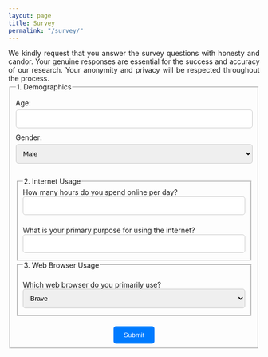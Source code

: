```yaml
---
layout: page
title: Survey
permalink: "/survey/"
---
```



<body style="text-align: justify;">
     We kindly request that you answer the survey questions with honesty and candor. Your genuine responses are essential for the success and accuracy of our research. Your anonymity and privacy will be respected throughout the process.
    <br>
    <form action="success.html" method="post" style="max-width: 600px; margin: 0 auto; text-align: left;">
        <!-- Generic information -->
        <fieldset> <legend>1. Demographics</legend>
        <div style="margin: 10px 0;">
            <label for="age" style="display: block; margin-bottom: 5px;">Age:</label>
            <input type="text" name="age" id="age" required style="width: 100%; padding: 10px; border: 1px solid #ccc; border-radius: 5px;">
        </div>
        <div style="margin: 10px 0;">
            <label for="gender" style="display: block; margin-bottom: 5px;">Gender:</label>
            <select name="gender" id="gender" required style="width: 100%; padding: 10px; border: 1px solid #ccc; border-radius: 5px;">
                <option value="male">Male</option>
                <option value="female">Female</option>
                <option value="non-binary">Non-binary</option>
                <option value="other">Other</option>
            </select></div>
            <br>
            <!-- Internet Usage -->
        <fieldset>
            <legend>2. Internet Usage</legend>
            <label for="Internet" style="display: block; margin-bottom: 5px;">
                How many hours do you spend online per day?
                <input type="number" name="hours_online" min="0" max="24" required style="width: 100%; padding: 10px; border: 1px solid #ccc; border-radius: 5px;">
            </label>
            <br>
            <label for="Usage" style="display: block; margin-bottom: 5px;">
                What is your primary purpose for using the internet?
                <input type="text" name="internet_purpose" required style="width: 100%; padding: 10px; border: 1px solid #ccc; border-radius: 5px;">
            </label>
        </fieldset>
        <!-- Web Browsers -->
        <fieldset>
        <br>
            <legend>3. Web Browser Usage</legend>
            <label for="Browser" style="display: block; margin-bottom: 5px;">
                Which web browser do you primarily use?
                <select name="web_browser" required style="width: 100%; padding: 10px; border: 1px solid #ccc; border-radius: 5px;">
                    <option value="brave">Brave</option>
                    <option value="chrome">Chrome</option>
                    <option value="firefox">Firefox</option>
                    <option value="safari">Safari</option>
                    <option value="other">Other</option>
                </select>
            </label>
        </fieldset>
        </div>
        <!-- Add more form fields here -->
        <div style="text-align: center; margin-top: 20px;">
            <input type="submit" value="Submit" style="background-color: #007BFF; color: #fff; border: none; padding: 10px 20px; cursor: pointer; border-radius: 5px;">
        </div>
    
